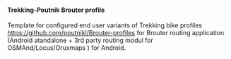 #### Trekking-Poutnik Brouter profile

Template for configured end user variants of Trekking bike profiles https://github.com/poutnikl/Brouter-profiles
for  Brouter routing application (Android atandalone + 3rd party routing modul for OSMAnd/Locus/Oruxmaps ) for Android.
